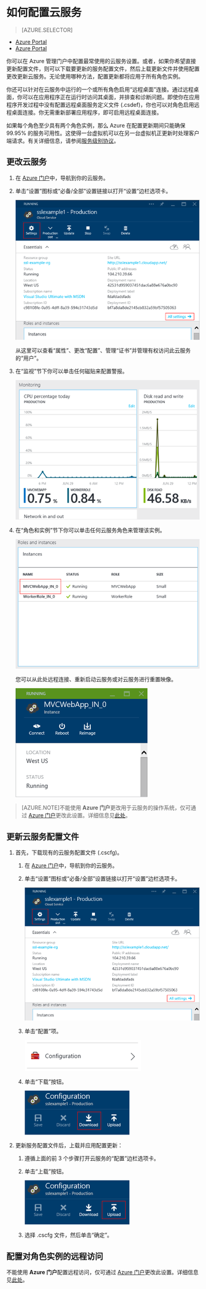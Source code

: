 <properties 
	pageTitle="如何配置云服务 - Azure" 
	description="了解如何在 Azure 中配置云服务。了解如何更新云服务配置以及配置对角色实例的远程访问。" 
	services="cloud-services" 
	documentationCenter="" 
	authors="Thraka" 
	manager="timlt" 
	editor=""/>

<tags 
	ms.service="cloud-services" 
	ms.date="06/29/2015"
	wacn.date="10/03/2015"/>




# 如何配置云服务

> [AZURE.SELECTOR]
- [Azure Portal](/documentation/articles/cloud-services-how-to-configure)
- [Azure Portal](/documentation/articles/cloud-services-how-to-configure-portal)

你可以在 Azure 管理门户中配置最常使用的云服务设置。或者，如果你希望直接更新配置文件，则可以下载要更新的服务配置文件，然后上载更新文件并使用配置更改更新云服务。无论使用哪种方法，配置更新都将应用于所有角色实例。

你还可以针对在云服务中运行的一个或所有角色启用“远程桌面”连接。通过远程桌面，你可以在应用程序正在运行时访问其桌面，并排查和诊断问题。即使你在应用程序开发过程中没有配置远程桌面服务定义文件 (.csdef)，你也可以对角色启用远程桌面连接。你无需重新部署应用程序，即可启用远程桌面连接。

如果每个角色至少具有两个角色实例，那么 Azure 在配置更新期间只能确保 99.95% 的服务可用性。这使得一台虚拟机可以在另一台虚拟机正更新时处理客户端请求。有关详细信息，请参阅[服务级别协议](/support/legal/sla/)。

## 更改云服务

1. 在 [Azure 门户](https://manage.windowsazure.cn)中，导航到你的云服务。

2. 单击“设置”图标或“必备/全部”设置链接以打开“设置”边栏选项卡。

    ![“设置”页](./media/cloud-services-how-to-configure-portal/cloud-service.png)
    
    从这里可以查看“属性”、更改“配置”、管理“证书”并管理有权访问此云服务的“用户”。

2. 在“监视”节下你可以单击任何磁贴来配置警报。

    ![云服务监视](./media/cloud-services-how-to-configure-portal/cs-monitoring.png)
    
3. 在“角色和实例”节下你可以单击任何云服务角色来管理该实例。

    ![云服务实例](./media/cloud-services-how-to-configure-portal/cs-instance.png)
    
    您可以从此处远程连接、重新启动云服务或对云服务进行重置映像。
    
    ![云服务实例按钮](./media/cloud-services-how-to-configure-portal/cs-instance-buttons.png)

>[AZURE.NOTE]不能使用 **Azure 门户**更改用于云服务的操作系统，仅可通过 [Azure 门户](https://manage.windowsazure.cn)更改此设置。详细信息见[此处](cloud-services-how-to-configure.md#update-a-cloud-service-configuration-file)。

## 更新云服务配置文件

1. 首先，下载现有的云服务配置文件 (.cscfg)。

    1. 在 [Azure 门户](https://manage.windowsazure.cn)中，导航到你的云服务。

    2. 单击“设置”图标或“必备/全部”设置链接以打开“设置”边栏选项卡。

        ![“设置”页](./media/cloud-services-how-to-configure-portal/cloud-service.png)
    
    3. 单击“配置”项。

        ![“配置”边栏选项卡](./media/cloud-services-how-to-configure-portal/cs-settings-config.png)
    
    4. 单击“下载”按钮。

        ![下载](./media/cloud-services-how-to-configure-portal/cs-settings-config-panel-download.png)

2. 更新服务配置文件后，上载并应用配置更新：

    1. 遵循上面的前 3 个步骤打开云服务的“配置”边栏选项卡。
    
    2. 单击“上载”按钮。

        ![上载](./media/cloud-services-how-to-configure-portal/cs-settings-config-panel-upload.png)
    
    3. 选择 .cscfg 文件，然后单击“确定”。

## 配置对角色实例的远程访问

不能使用 **Azure 门户**配置远程访问，仅可通过 [Azure 门户](https://manage.windowsazure.cn)更改此设置。详细信息见[此处](/documentation/articles/cloud-services-how-to-configure.md#configure-remote-access-to-role-instances)。
			
 

<!---HONumber=71-->